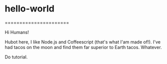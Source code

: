 # hello-world
======================

Hi Humans!

Hubot here, I like Node.js and Coffeescript (that's what I'am made of!).
I've had tacos on the moon and find them far superior to Earth tacos.
Whatever.

Do tutorial.